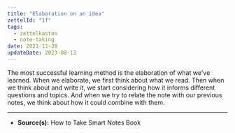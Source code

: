 ```yaml
---
title: "Elaboration on an idea"
zettelId: "1f"
tags:
  - zettelkasten
  - note-taking
date: 2021-11-28
updateDate: 2023-08-13
---
```


The most successful learning method is the elaboration of what we've learned. When we elaborate, we first think about what we read. Then when we think about and write it, we start considering how it informs different questions and topics. And when we try to relate the note with our previous notes, we think about how it could combine with them.

---

- **Source(s):** How to Take Smart Notes Book
